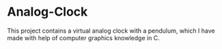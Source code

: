 # Analog-Clock
This project contains a virtual analog clock with a pendulum, which I have made with help of computer graphics knowledge in C.
